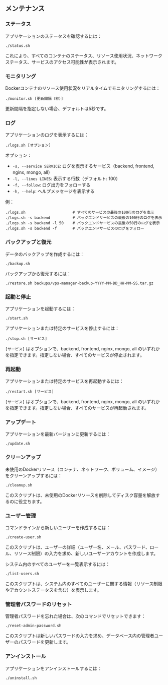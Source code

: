 ## メンテナンス

### ステータス

アプリケーションのステータスを確認するには：
```
./status.sh
```
これにより、すべてのコンテナのステータス、リソース使用状況、ネットワークステータス、サービスのアクセス可能性が表示されます。

### モニタリング

Dockerコンテナのリソース使用状況をリアルタイムでモニタリングするには：
```
./monitor.sh [更新間隔（秒）]
```
更新間隔を指定しない場合、デフォルトは5秒です。

### ログ

アプリケーションのログを表示するには：
```
./logs.sh [オプション]
```

オプション：
- `-s, --service SERVICE`: ログを表示するサービス（backend, frontend, nginx, mongo, all）
- `-l, --lines LINES`: 表示する行数（デフォルト: 100）
- `-f, --follow`: ログ出力をフォローする
- `-h, --help`: ヘルプメッセージを表示する

例：
```
./logs.sh                     # すべてのサービスの最後の100行のログを表示
./logs.sh -s backend          # バックエンドサービスの最後の100行のログを表示
./logs.sh -s backend -l 50    # バックエンドサービスの最後の50行のログを表示
./logs.sh -s backend -f       # バックエンドサービスのログをフォロー
```

### バックアップと復元

データのバックアップを作成するには：
```
./backup.sh
```

バックアップから復元するには：
```
./restore.sh backups/vps-manager-backup-YYYY-MM-DD_HH-MM-SS.tar.gz
```

### 起動と停止

アプリケーションを起動するには：
```
./start.sh
```

アプリケーションまたは特定のサービスを停止するには：
```
./stop.sh [サービス]
```

`[サービス]` はオプションで、backend, frontend, nginx, mongo, all のいずれかを指定できます。指定しない場合、すべてのサービスが停止されます。

### 再起動

アプリケーションまたは特定のサービスを再起動するには：
```
./restart.sh [サービス]
```

`[サービス]` はオプションで、backend, frontend, nginx, mongo, all のいずれかを指定できます。指定しない場合、すべてのサービスが再起動されます。

### アップデート

アプリケーションを最新バージョンに更新するには：
```
./update.sh
```

### クリーンアップ

未使用のDockerリソース（コンテナ、ネットワーク、ボリューム、イメージ）をクリーンアップするには：
```
./cleanup.sh
```
このスクリプトは、未使用のDockerリソースを削除してディスク容量を解放するのに役立ちます。

### ユーザー管理

コマンドラインから新しいユーザーを作成するには：
```
./create-user.sh
```
このスクリプトは、ユーザーの詳細（ユーザー名、メール、パスワード、ロール、リソース制限）の入力を求め、新しいユーザーアカウントを作成します。

システム内のすべてのユーザーを一覧表示するには：
```
./list-users.sh
```
このスクリプトは、システム内のすべてのユーザーに関する情報（リソース制限やアカウントステータスを含む）を表示します。

### 管理者パスワードのリセット

管理者パスワードを忘れた場合は、次のコマンドでリセットできます：
```
./reset-admin-password.sh
```
このスクリプトは新しいパスワードの入力を求め、データベース内の管理者ユーザーのパスワードを更新します。

### アンインストール

アプリケーションをアンインストールするには：
```
./uninstall.sh